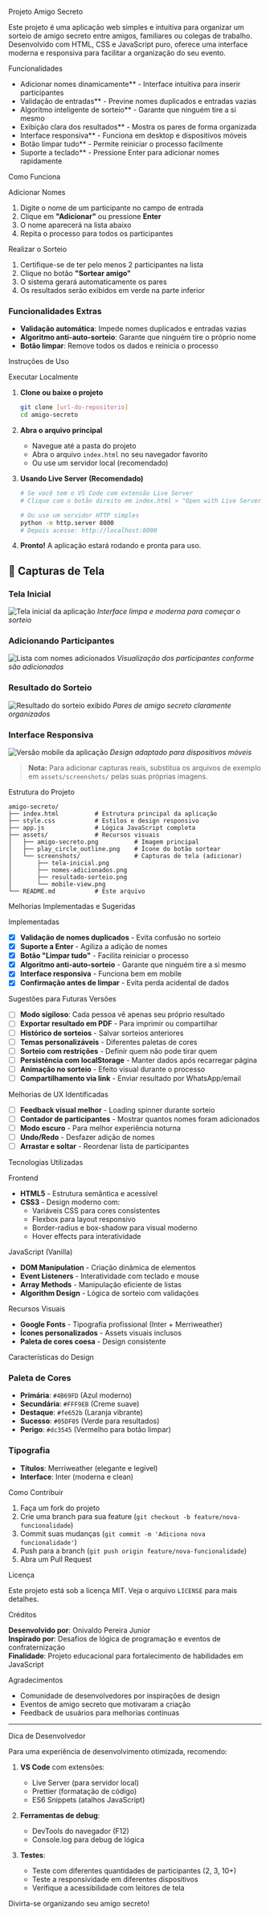 Projeto Amigo Secreto

Este projeto é uma aplicação web simples e intuitiva para organizar um sorteio de amigo secreto entre amigos, familiares ou colegas de trabalho. Desenvolvido com HTML, CSS e JavaScript puro, oferece uma interface moderna e responsiva para facilitar a organização do seu evento.

Funcionalidades

- Adicionar nomes dinamicamente** - Interface intuitiva para inserir participantes
- Validação de entradas** - Previne nomes duplicados e entradas vazias
- Algoritmo inteligente de sorteio** - Garante que ninguém tire a si mesmo
- Exibição clara dos resultados** - Mostra os pares de forma organizada
- Interface responsiva** - Funciona em desktop e dispositivos móveis
- Botão limpar tudo** - Permite reiniciar o processo facilmente
- Suporte a teclado** - Pressione Enter para adicionar nomes rapidamente

 Como Funciona

 Adicionar Nomes
1. Digite o nome de um participante no campo de entrada
2. Clique em **"Adicionar"** ou pressione **Enter**
3. O nome aparecerá na lista abaixo
4. Repita o processo para todos os participantes

Realizar o Sorteio
1. Certifique-se de ter pelo menos 2 participantes na lista
2. Clique no botão **"Sortear amigo"**
3. O sistema gerará automaticamente os pares
4. Os resultados serão exibidos em verde na parte inferior

### Funcionalidades Extras
- **Validação automática**: Impede nomes duplicados e entradas vazias
- **Algoritmo anti-auto-sorteio**: Garante que ninguém tire o próprio nome
- **Botão limpar**: Remove todos os dados e reinicia o processo

Instruções de Uso

Executar Localmente

1. **Clone ou baixe o projeto**
   ```bash
   git clone [url-do-repositorio]
   cd amigo-secreto
   ```

2. **Abra o arquivo principal**
   - Navegue até a pasta do projeto
   - Abra o arquivo `index.html` no seu navegador favorito
   - Ou use um servidor local (recomendado)

3. **Usando Live Server (Recomendado)**
   ```bash
   # Se você tem o VS Code com extensão Live Server
   # Clique com o botão direito em index.html > "Open with Live Server"
   
   # Ou use um servidor HTTP simples
   python -m http.server 8000
   # Depois acesse: http://localhost:8000
   ```

4. **Pronto!** A aplicação estará rodando e pronta para uso.

## 📸 Capturas de Tela

### Tela Inicial
![Tela inicial da aplicação](assets/screenshots/tela-inicial.png)
*Interface limpa e moderna para começar o sorteio*

### Adicionando Participantes
![Lista com nomes adicionados](assets/screenshots/nomes-adicionados.png)
*Visualização dos participantes conforme são adicionados*

### Resultado do Sorteio
![Resultado do sorteio exibido](assets/screenshots/resultado-sorteio.png)
*Pares de amigo secreto claramente organizados*

### Interface Responsiva
![Versão mobile da aplicação](assets/screenshots/mobile-view.png)
*Design adaptado para dispositivos móveis*

> **Nota:** Para adicionar capturas reais, substitua os arquivos de exemplo em `assets/screenshots/` pelas suas próprias imagens.

Estrutura do Projeto

```
amigo-secreto/
├── index.html          # Estrutura principal da aplicação
├── style.css           # Estilos e design responsivo
├── app.js              # Lógica JavaScript completa
├── assets/             # Recursos visuais
│   ├── amigo-secreto.png          # Imagem principal
│   ├── play_circle_outline.png    # Ícone do botão sortear
│   └── screenshots/               # Capturas de tela (adicionar)
│       ├── tela-inicial.png
│       ├── nomes-adicionados.png
│       ├── resultado-sorteio.png
│       └── mobile-view.png
└── README.md           # Este arquivo
```

Melhorias Implementadas e Sugeridas

Implementadas
- [x] **Validação de nomes duplicados** - Evita confusão no sorteio
- [x] **Suporte a Enter** - Agiliza a adição de nomes
- [x] **Botão "Limpar tudo"** - Facilita reiniciar o processo
- [x] **Algoritmo anti-auto-sorteio** - Garante que ninguém tire a si mesmo
- [x] **Interface responsiva** - Funciona bem em mobile
- [x] **Confirmação antes de limpar** - Evita perda acidental de dados

 Sugestões para Futuras Versões
- [ ] **Modo sigiloso**: Cada pessoa vê apenas seu próprio resultado
- [ ] **Exportar resultado em PDF** - Para imprimir ou compartilhar
- [ ] **Histórico de sorteios** - Salvar sorteios anteriores
- [ ] **Temas personalizáveis** - Diferentes paletas de cores
- [ ] **Sorteio com restrições** - Definir quem não pode tirar quem
- [ ] **Persistência com localStorage** - Manter dados após recarregar página
- [ ] **Animação no sorteio** - Efeito visual durante o processo
- [ ] **Compartilhamento via link** - Enviar resultado por WhatsApp/email

 Melhorias de UX Identificadas
- [ ] **Feedback visual melhor** - Loading spinner durante sorteio
- [ ] **Contador de participantes** - Mostrar quantos nomes foram adicionados
- [ ] **Modo escuro** - Para melhor experiência noturna
- [ ] **Undo/Redo** - Desfazer adição de nomes
- [ ] **Arrastar e soltar** - Reordenar lista de participantes

Tecnologias Utilizadas

 Frontend
- **HTML5** - Estrutura semântica e acessível
- **CSS3** - Design moderno com:
  - Variáveis CSS para cores consistentes
  - Flexbox para layout responsivo
  - Border-radius e box-shadow para visual moderno
  - Hover effects para interatividade

 JavaScript (Vanilla)
- **DOM Manipulation** - Criação dinâmica de elementos
- **Event Listeners** - Interatividade com teclado e mouse
- **Array Methods** - Manipulação eficiente de listas
- **Algorithm Design** - Lógica de sorteio com validações

 Recursos Visuais
- **Google Fonts** - Tipografia profissional (Inter + Merriweather)
- **Ícones personalizados** - Assets visuais inclusos
- **Paleta de cores coesa** - Design consistente

Características do Design

### Paleta de Cores
- **Primária**: `#4B69FD` (Azul moderno)
- **Secundária**: `#FFF9EB` (Creme suave)
- **Destaque**: `#fe652b` (Laranja vibrante)
- **Sucesso**: `#05DF05` (Verde para resultados)
- **Perigo**: `#dc3545` (Vermelho para botão limpar)

### Tipografia
- **Títulos**: Merriweather (elegante e legível)
- **Interface**: Inter (moderna e clean)

Como Contribuir

1. Faça um fork do projeto
2. Crie uma branch para sua feature (`git checkout -b feature/nova-funcionalidade`)
3. Commit suas mudanças (`git commit -m 'Adiciona nova funcionalidade'`)
4. Push para a branch (`git push origin feature/nova-funcionalidade`)
5. Abra um Pull Request

Licença

Este projeto está sob a licença MIT. Veja o arquivo `LICENSE` para mais detalhes.

Créditos

**Desenvolvido por**: Onivaldo Pereira Junior  
**Inspirado por**: Desafios de lógica de programação e eventos de confraternização  
**Finalidade**: Projeto educacional para fortalecimento de habilidades em JavaScript

 Agradecimentos
- Comunidade de desenvolvedores por inspirações de design
- Eventos de amigo secreto que motivaram a criação
- Feedback de usuários para melhorias contínuas

---

 Dica de Desenvolvedor

Para uma experiência de desenvolvimento otimizada, recomendo:

1. **VS Code** com extensões:
   - Live Server (para servidor local)
   - Prettier (formatação de código)
   - ES6 Snippets (atalhos JavaScript)

2. **Ferramentas de debug**:
   - DevTools do navegador (F12)
   - Console.log para debug de lógica

3. **Testes**:
   - Teste com diferentes quantidades de participantes (2, 3, 10+)
   - Teste a responsividade em diferentes dispositivos
   - Verifique a acessibilidade com leitores de tela

Divirta-se organizando seu amigo secreto!  
